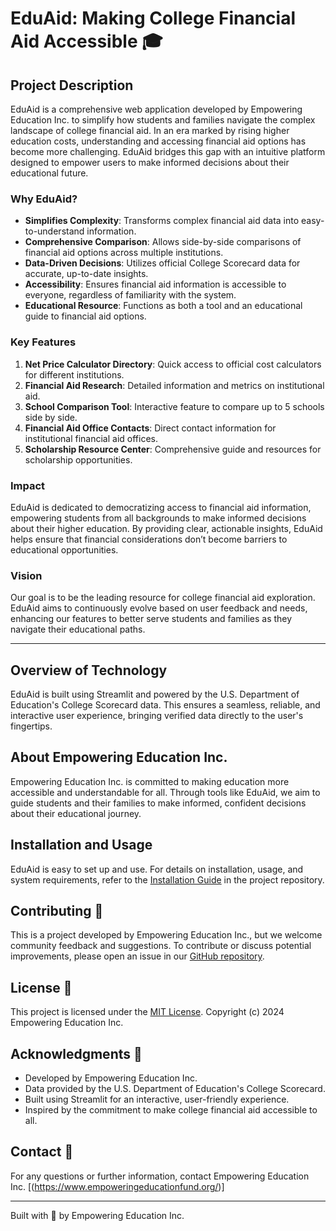 # EduAid: Making College Financial Aid Accessible 🎓

## Project Description
EduAid is a comprehensive web application developed by Empowering Education Inc. to simplify how students and families navigate the complex landscape of college financial aid. In an era marked by rising higher education costs, understanding and accessing financial aid options has become more challenging. EduAid bridges this gap with an intuitive platform designed to empower users to make informed decisions about their educational future.

### Why EduAid?
- **Simplifies Complexity**: Transforms complex financial aid data into easy-to-understand information.
- **Comprehensive Comparison**: Allows side-by-side comparisons of financial aid options across multiple institutions.
- **Data-Driven Decisions**: Utilizes official College Scorecard data for accurate, up-to-date insights.
- **Accessibility**: Ensures financial aid information is accessible to everyone, regardless of familiarity with the system.
- **Educational Resource**: Functions as both a tool and an educational guide to financial aid options.

### Key Features
1. **Net Price Calculator Directory**: Quick access to official cost calculators for different institutions.
2. **Financial Aid Research**: Detailed information and metrics on institutional aid.
3. **School Comparison Tool**: Interactive feature to compare up to 5 schools side by side.
4. **Financial Aid Office Contacts**: Direct contact information for institutional financial aid offices.
5. **Scholarship Resource Center**: Comprehensive guide and resources for scholarship opportunities.

### Impact
EduAid is dedicated to democratizing access to financial aid information, empowering students from all backgrounds to make informed decisions about their higher education. By providing clear, actionable insights, EduAid helps ensure that financial considerations don’t become barriers to educational opportunities.

### Vision
Our goal is to be the leading resource for college financial aid exploration. EduAid aims to continuously evolve based on user feedback and needs, enhancing our features to better serve students and families as they navigate their educational paths.

---

## Overview of Technology
EduAid is built using Streamlit and powered by the U.S. Department of Education's College Scorecard data. This ensures a seamless, reliable, and interactive user experience, bringing verified data directly to the user's fingertips.

## About Empowering Education Inc.
Empowering Education Inc. is committed to making education more accessible and understandable for all. Through tools like EduAid, we aim to guide students and their families to make informed, confident decisions about their educational journey.

## Installation and Usage
EduAid is easy to set up and use. For details on installation, usage, and system requirements, refer to the [Installation Guide](INSTALLATION.md) in the project repository.

## Contributing 🤝
This is a project developed by Empowering Education Inc., but we welcome community feedback and suggestions. To contribute or discuss potential improvements, please open an issue in our [GitHub repository](https://github.com/empoweringeducation/eduaid).

## License 📄
This project is licensed under the [MIT License](LICENSE). Copyright (c) 2024 Empowering Education Inc.

## Acknowledgments 🙏
- Developed by Empowering Education Inc.
- Data provided by the U.S. Department of Education's College Scorecard.
- Built using Streamlit for an interactive, user-friendly experience.
- Inspired by the commitment to make college financial aid accessible to all.

## Contact 📧
For any questions or further information, contact Empowering Education Inc.
[(https://www.empoweringeducationfund.org/)]

---

Built with 💙 by Empowering Education Inc.
